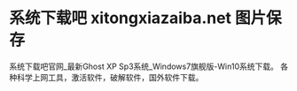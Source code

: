# 系统下载吧 xitongxiazaiba.net 图片保存
系统下载吧官网_最新Ghost XP Sp3系统_Windows7旗舰版-Win10系统下载。
各种科学上网工具，激活软件，破解软件，国外软件下载。

